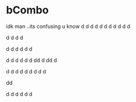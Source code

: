# bCombo
idk man ..its confusing u know
d
d
d
d
d
d
d
d
d
d
d

d
d
d
d

d
d
d
d
d
d

d
d
d
d
d
d
dd
d
dd
d

d
d
d
d
d
d
d
d
d

dd

d
d
d
d
d
d